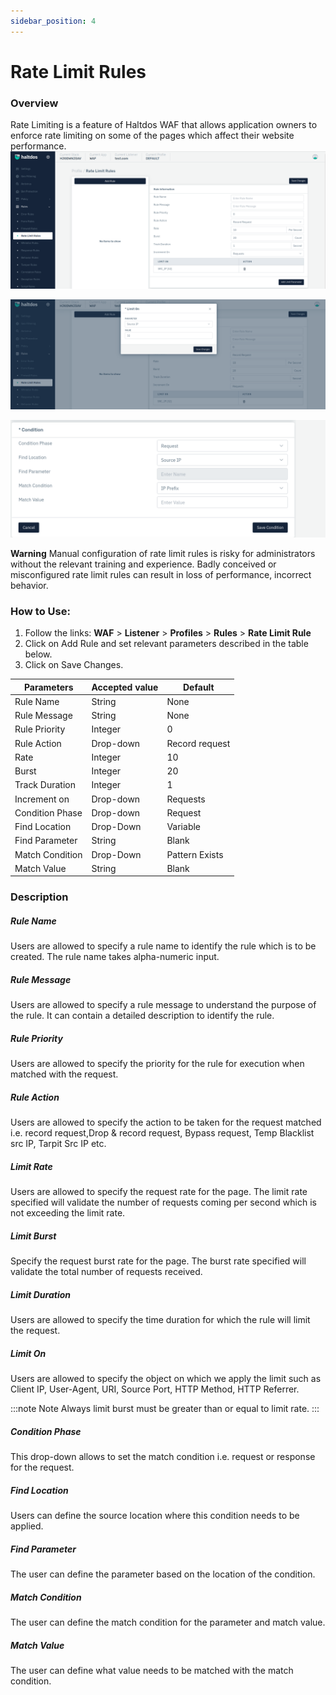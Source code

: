 ```yaml
---
sidebar_position: 4
---
```

# Rate Limit Rules
### Overview
Rate Limiting is a feature of Haltdos WAF that allows application owners to enforce rate limiting on some of the pages which affect their website performance.
![Rate limit](/img/waf/v7/docs/rate_limit.png)

![Rate limit](/img/waf/v7/docs/rate_limit1.png)

![Rate limit](/img/waf/v7/docs/rate_limit2.png)

**Warning** Manual configuration of rate limit rules is risky for administrators without the relevant training and experience. Badly conceived or misconfigured rate limit rules can result in loss of performance, incorrect behavior.

### How to Use:

1. Follow the links: **WAF** > **Listener** > **Profiles** > **Rules** > **Rate Limit Rule**
2. Click on Add Rule and set relevant parameters described in the table below.
3. Click on Save Changes.

| Parameters      | Accepted value |  Default       |
|-----------------|----------------|----------------|
| Rule Name       | String         | None           |
| Rule Message    | String         | None           |
| Rule Priority   | Integer        | 0              |
| Rule Action     | Drop-down      | Record request |
| Rate            | Integer        | 10             |
| Burst           | Integer        | 20             |
| Track Duration  | Integer        | 1              |
| Increment on    | Drop-down      | Requests       |
| Condition Phase | Drop-down      | Request        |
| Find Location   | Drop-Down      | Variable       |
| Find Parameter  | String         | Blank          |
| Match Condition | Drop-Down      | Pattern Exists |
| Match Value     | String         | Blank          |

### Description

##### **Rule Name**
Users are allowed to specify a rule name to identify the rule which is to be created. The rule name takes alpha-numeric input.

##### **Rule Message**
Users are allowed to specify a rule message to understand the purpose of the rule. It can contain a detailed description to identify the rule.

##### **Rule Priority**
Users are allowed to specify the priority for the rule for execution when matched with the request.

##### **Rule Action**
Users are allowed to specify the action to be taken for the request matched i.e. record request,Drop & record request, Bypass request, Temp Blacklist src IP, Tarpit Src IP etc.

##### **Limit Rate**
Users are allowed to specify the request rate for the page. The limit rate specified will validate the number of requests coming per second which is not exceeding the limit rate.

##### **Limit Burst**
Specify the request burst rate for the page. The burst rate specified will validate the total number of requests received. 

##### **Limit Duration**
Users are allowed to specify the time duration for which the rule will limit the request.

##### **Limit On**
Users are allowed to specify the object on which we apply the limit such as Client IP, User-Agent, URI, Source Port, HTTP Method, HTTP Referrer.

:::note Note
Always limit burst must be greater than or equal to limit rate.
:::
##### **Condition Phase**
This drop-down allows to set the match condition i.e. request or response for the request.

##### **Find Location**
Users can define the source location where this condition needs to be applied.

##### **Find Parameter**
The user can define the parameter based on the location of the condition.

##### **Match Condition**
The user can define the match condition for the parameter and match value.

##### **Match Value**
The user can define what value needs to be matched with the match condition.





